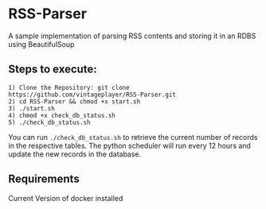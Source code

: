 # RSS-Parser
A sample implementation of parsing RSS contents and storing it in an RDBS using BeautifulSoup

## Steps to execute:
    1) Clone the Repository: git clone https://github.com/vintageplayer/RSS-Parser.git
    2) cd RSS-Parser && chmod +x start.sh
    3) ./start.sh
    4) chmod +x check_db_status.sh
    5) ./check_db_status.sh

You can run `./check_db_status.sh` to retrieve the current number of records in the respective tables.
The python scheduler will run every 12 hours and update the new records in the database.

## Requirements
Current Version of docker installed
